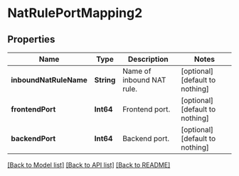 # NatRulePortMapping2


## Properties
Name | Type | Description | Notes
------------ | ------------- | ------------- | -------------
**inboundNatRuleName** | **String** | Name of inbound NAT rule. | [optional] [default to nothing]
**frontendPort** | **Int64** | Frontend port. | [optional] [default to nothing]
**backendPort** | **Int64** | Backend port. | [optional] [default to nothing]


[[Back to Model list]](../README.md#models) [[Back to API list]](../README.md#api-endpoints) [[Back to README]](../README.md)


